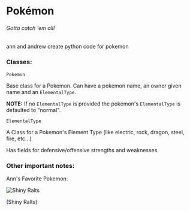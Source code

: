 # Pokémon

###### Gotta catch 'em all!

ann and andrew create python code for pokemon

### Classes:

```Pokemon```

Base class for a Pokemon. Can have a pokemon name, an owner given name and an ```ElementalType```.

**NOTE:** If no ```ElementalType``` is provided the pokemon's ```ElementalType``` is defaulted to "normal". 

```ElementalType```

A Class for a Pokemon's Element Type (like electric, rock, dragon, steel, fire, etc...)

Has fields for defensive/offensive strengths and weaknesses.

### Other important notes:

Ann's Favorite Pokemon:

![Shiny Ralts](https://media-cerulean.cursecdn.com/attachments/7/671/635230841669418229.png)

(Shiny Ralts)
